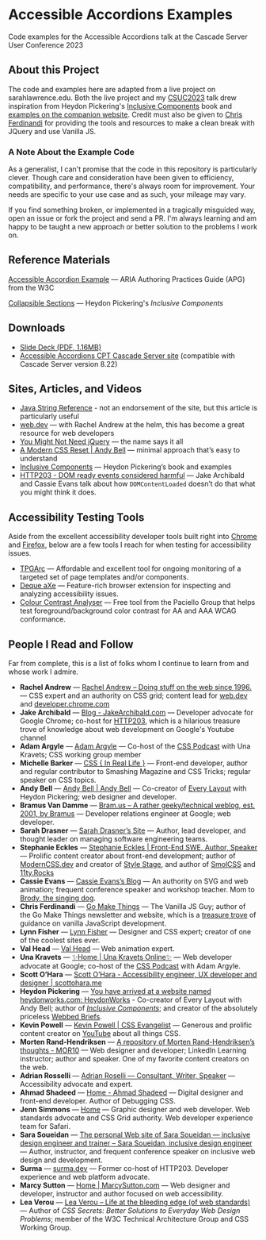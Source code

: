 # Accessible Accordions Examples

Code examples for the Accessible Accordions talk at the Cascade Server User Conference 2023

## About this Project

The code and examples here are adapted from a live project on sarahlawrence.edu. Both the live project and my [CSUC2023](https://conference.hannonhill.com/) talk drew inspiration from Heydon Pickering's [Inclusive Components](http://book.inclusive-components.design/) book and [examples on the companion website](https://inclusive-components.design/collapsible-sections/). Credit must also be given to [Chris Ferdinandi](https://gomakethings.com/) for providing the tools and resources to make a clean break with JQuery and use Vanilla JS.

### A Note About the Example Code

As a generalist, I can't promise that the code in this repository is particularly clever. Though care and consideration have been given to efficiency, compatibility, and performance, there's always room for improvement. Your needs are specific to your use case and as such, your mileage may vary.

If you find something broken, or implemented in a tragically misguided way, open an issue or fork the project and send a PR. I'm always learning and am happy to be taught a new approach or better solution to the problems I work on.

## Reference Materials

[Accessible Accordion Example](https://www.w3.org/WAI/ARIA/apg/example-index/accordion/accordion) — ARIA Authoring Practices Guide (APG) from the W3C

[Collapsible Sections](https://inclusive-components.design/collapsible-sections/) — Heydon Pickering's *Inclusive Components*

## Downloads

* [Slide Deck (PDF, 1.16MB)](https://github.com/wjoell/accessible-accordions-csuc2023/blob/main/slides/accessible-accordions-winston-churchill-joell.pdf)
* [Accessible Accordions CPT Cascade Server site](https://github.com/wjoell/accessible-accordions-csuc2023/blob/main/cascade/Accessible%20Accordions%20CPT.csse.zip) (compatible with Cascade Server version 8.22)

## Sites, Articles, and Videos

* [Java String Reference](https://www.w3schools.com/java/java_ref_string.asp) - not an endorsement of the site, but this article is particularly useful
* [web.dev](https://web.dev/) — with Rachel Andrew at the helm, this has become a great resource for web developers
* [You Might Not Need jQuery](https://youmightnotneedjquery.com/) — the name says it all
* [A Modern CSS Reset | Andy Bell](https://andy-bell.co.uk/a-modern-css-reset/) — minimal approach that’s easy to understand
* [Inclusive Components](https://inclusive-components.design/) — Heydon Pickering’s book and examples
* [HTTP203 - DOM ready events considered harmful](https://www.youtube.com/watch?v=_iq1fPjeqMQ&list=PLNYkxOF6rcIAKIQFsNbV0JDws_G_bnNo9&index=6) — Jake Archibald and Cassie Evans talk about how `DOMContentLoaded` doesn’t do that what you might think it does.

## Accessibility Testing Tools

Aside from the excellent accessibility developer tools built right into [Chrome](https://developer.chrome.com/docs/devtools/accessibility/reference/) and [Firefox](https://firefox-source-docs.mozilla.org/devtools-user/accessibility_inspector/), below are a few tools I reach for when testing for accessibility issues.

* [TPGArc](https://www.tpgarc.com/) — Affordable and excellent tool for ongoing monitoring of a targeted set of page templates and/or components.
* [Deque aXe](https://www.deque.com/axe/) — Feature-rich browser extension for inspecting and analyzing accessibility issues.
* [Colour Contrast Analyser](https://www.tpgi.com/color-contrast-checker/) — Free tool from the Paciello Group that helps test foreground/background color contrast for AA and AAA WCAG conformance.

## People I Read and Follow

Far from complete, this is a list of folks whom I continue to learn from and whose work I admire.

* **Rachel Andrew** — [Rachel Andrew – Doing stuff on the web since 1996.](https://rachelandrew.co.uk/) — CSS expert and an authority on CSS grid; content lead for [web.dev](https://web.dev) and [developer.chrome.com](https://developer.chrome.com)
* **Jake Archibald** — [Blog - JakeArchibald.com](https://jakearchibald.com/) — Developer advocate for Google Chrome; co-host for [HTTP203](https://www.youtube.com/playlist?list=PLNYkxOF6rcIAKIQFsNbV0JDws_G_bnNo9), which is a hilarious treasure trove of knowledge about web development on Google's Youtube channel
* **Adam Argyle** — [Adam Argyle](https://nerdy.dev/) — Co-host of the [CSS Podcast](https://thecsspodcast.libsyn.com/) with Una Kravets; CSS working group member
* **Michelle Barker** — [CSS { In Real Life }](https://css-irl.info/) — Front-end developer, author and regular contributor to Smashing Magazine and CSS Tricks; regular speaker on CSS topics.
* **Andy Bell** — [Andy Bell | Andy Bell](https://andy-bell.co.uk/) — Co-creator of [Every Layout](https://every-layout.dev/) with Heydon Pickering; web designer and developer.
* **Bramus Van Damme** — [Bram.us – A rather geeky/technical weblog, est. 2001, by Bramus](https://www.bram.us/) — Developer relations engineer at Google; web developer.
* **Sarah Drasner** — [Sarah Drasner’s Site](https://sarahdrasnerdesign.com/) — Author, lead developer, and thought leader on managing software engineering teams.
* **Stephanie Eckles** — [Stephanie Eckles | Front-End SWE, Author, Speaker](https://thinkdobecreate.com/) — Prolific content creator about front-end development; author of  [ModernCSS.dev](https://moderncss.dev/) and creator of [Style Stage](https://stylestage.dev/), and author of  [SmolCSS](https://smolcss.dev/) and [11ty.Rocks](https://11ty.rocks/)
* **Cassie Evans** — [Cassie Evans’s Blog](https://www.cassie.codes/) — An authority on SVG and web animation; frequent conference speaker and workshop teacher. Mom to [Brody, the singing dog](https://twitter.com/cassiecodes/status/1355130664945917955?lang=en).
* **Chris Ferdinandi** — [Go Make Things](https://gomakethings.com/) — The Vanilla JS Guy; author of the Go Make Things newsletter and website, which is a [treasure trove](https://gomakethings.com/articles/) of guidance on vanilla JavaScript development.
* **Lynn Fisher** — [Lynn Fisher](https://lynnandtonic.com/) — Designer and CSS expert; creator of one of the coolest sites ever.
* **Val Head** — [Val Head](https://valhead.com/) — Web animation expert.
* **Una Kravets** — [✨Home | Una Kravets Online✨](https://una.im/) — Web developer advocate at Google; co-host of the [CSS Podcast](https://thecsspodcast.libsyn.com/) with Adam Argyle.
* **Scott O’Hara** — [Scott O’Hara - Accessibility engineer, UX developer and designer | scottohara.me](https://www.scottohara.me/)
* **Heydon Pickering** — [You have arrived at a website named heydonworks.com: HeydonWorks](https://heydonworks.com/) - Co-creator of Every Layout with Andy Bell; author of [*Inclusive Components*](https://inclusive-components.design/); and creator of the absolutely priceless [Webbed Briefs](https://briefs.video/).
* **Kevin Powell** — [Kevin Powell | CSS Evangelist](https://www.kevinpowell.co/) — Generous and prolific content creator on [YouTube](https://www.youtube.com/kevinpowell) about all things CSS.
* **Morten Rand-Hendriksen** — [A repository of Morten Rand-Hendriksen’s thoughts - MOR10](https://mor10.com/) — Web designer and developer; LinkedIn Learning instructor; author and speaker. One of my favorite content creators on the web.
* **Adrian Rosselli** — [Adrian Roselli — Consultant, Writer, Speaker](https://adrianroselli.com/) — Accessibility advocate and expert.
* **Ahmad Shadeed** — [Home - Ahmad Shadeed](https://ishadeed.com/) — Digital designer and front-end developer. Author of Debugging CSS.
* **Jenn Simmons** — [Home](https://jensimmons.com/) — Graphic designer and web developer. Web standards advocate and CSS Grid authority. Web developer experience team for Safari.
* **Sara Soueidan** — [The personal Web site of Sara Soueidan — inclusive design engineer and trainer – Sara Soueidan, inclusive design engineer](https://www.sarasoueidan.com/) — Author, instructor, and frequent conference speaker on inclusive web design and development.
* **Surma** — [surma.dev](https://surma.dev/) — Former co-host of HTTP203. Developer experience and web platform advocate.
* **Marcy Sutton** — [Home | MarcySutton.com](https://marcysutton.com/) — Web designer and developer, instructor and author focused on web accessibility.
* **Lea Verou** — [Lea Verou – Life at the bleeding edge (of web standards)](https://lea.verou.me/) — Author of *CSS Secrets: Better Solutions to Everyday Web Design Problems*; member of the W3C Technical Architecture Group and CSS Working Group.
